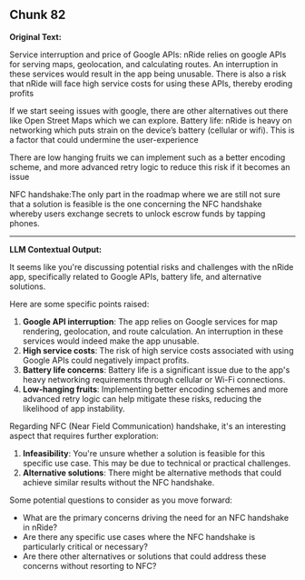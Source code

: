 ## Chunk 82

**Original Text:**

Service interruption and price of Google APIs: nRide
relies on google APIs for serving maps, geolocation, and
calculating routes. An interruption in these services would
result in the app being unusable. There is also a risk that
nRide will face high service costs for using these APIs,
thereby eroding profits

If we start seeing issues with google, there are other
alternatives out there like Open Street Maps which we can
explore. Battery life: nRide is heavy on networking which puts strain
on the device’s battery (cellular or wifi). This is a factor that
could undermine the user-experience

There are low hanging fruits we can implement such as a
better encoding scheme, and more advanced retry logic to
reduce this risk if it becomes an issue

NFC handshake:The only part in the roadmap where we are
still not sure that a solution is feasible is the one concerning
the NFC handshake whereby users exchange secrets to
unlock escrow funds by tapping phones.

---

**LLM Contextual Output:**

It seems like you're discussing potential risks and challenges with the nRide app, specifically related to Google APIs, battery life, and alternative solutions.

Here are some specific points raised:

1. **Google API interruption**: The app relies on Google services for map rendering, geolocation, and route calculation. An interruption in these services would indeed make the app unusable.
2. **High service costs**: The risk of high service costs associated with using Google APIs could negatively impact profits.
3. **Battery life concerns**: Battery life is a significant issue due to the app's heavy networking requirements through cellular or Wi-Fi connections.
4. **Low-hanging fruits**: Implementing better encoding schemes and more advanced retry logic can help mitigate these risks, reducing the likelihood of app instability.

Regarding NFC (Near Field Communication) handshake, it's an interesting aspect that requires further exploration:

1. **Infeasibility**: You're unsure whether a solution is feasible for this specific use case. This may be due to technical or practical challenges.
2. **Alternative solutions**: There might be alternative methods that could achieve similar results without the NFC handshake.

Some potential questions to consider as you move forward:

* What are the primary concerns driving the need for an NFC handshake in nRide?
* Are there any specific use cases where the NFC handshake is particularly critical or necessary?
* Are there other alternatives or solutions that could address these concerns without resorting to NFC?
